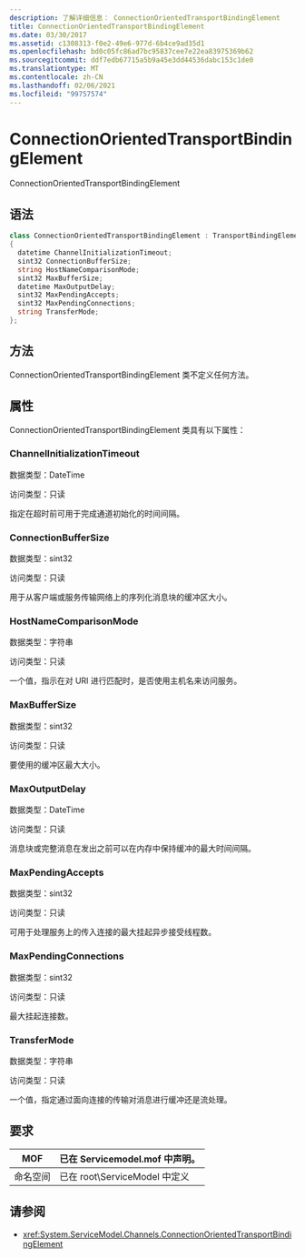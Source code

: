 ```yaml
---
description: 了解详细信息： ConnectionOrientedTransportBindingElement
title: ConnectionOrientedTransportBindingElement
ms.date: 03/30/2017
ms.assetid: c1308313-f0e2-49e6-977d-6b4ce9ad35d1
ms.openlocfilehash: bd0c05fc86ad7bc95837cee7e22ea83975369b62
ms.sourcegitcommit: ddf7edb67715a5b9a45e3dd44536dabc153c1de0
ms.translationtype: MT
ms.contentlocale: zh-CN
ms.lasthandoff: 02/06/2021
ms.locfileid: "99757574"
---
```

# <a name="connectionorientedtransportbindingelement"></a>ConnectionOrientedTransportBindingElement

ConnectionOrientedTransportBindingElement  
  
## <a name="syntax"></a>语法  
  
```csharp
class ConnectionOrientedTransportBindingElement : TransportBindingElement  
{  
  datetime ChannelInitializationTimeout;  
  sint32 ConnectionBufferSize;  
  string HostNameComparisonMode;  
  sint32 MaxBufferSize;  
  datetime MaxOutputDelay;  
  sint32 MaxPendingAccepts;  
  sint32 MaxPendingConnections;  
  string TransferMode;  
};  
```  
  
## <a name="methods"></a>方法  

 ConnectionOrientedTransportBindingElement 类不定义任何方法。  
  
## <a name="properties"></a>属性  

 ConnectionOrientedTransportBindingElement 类具有以下属性：  
  
### <a name="channelinitializationtimeout"></a>ChannelInitializationTimeout  

 数据类型：DateTime  
  
 访问类型：只读  
  
 指定在超时前可用于完成通道初始化的时间间隔。  
  
### <a name="connectionbuffersize"></a>ConnectionBufferSize  

 数据类型：sint32  
  
 访问类型：只读  
  
 用于从客户端或服务传输网络上的序列化消息块的缓冲区大小。  
  
### <a name="hostnamecomparisonmode"></a>HostNameComparisonMode  

 数据类型：字符串  
  
 访问类型：只读  
  
 一个值，指示在对 URI 进行匹配时，是否使用主机名来访问服务。  
  
### <a name="maxbuffersize"></a>MaxBufferSize  

 数据类型：sint32  
  
 访问类型：只读  
  
 要使用的缓冲区最大大小。  
  
### <a name="maxoutputdelay"></a>MaxOutputDelay  

 数据类型：DateTime  
  
 访问类型：只读  
  
 消息块或完整消息在发出之前可以在内存中保持缓冲的最大时间间隔。  
  
### <a name="maxpendingaccepts"></a>MaxPendingAccepts  

 数据类型：sint32  
  
 访问类型：只读  
  
 可用于处理服务上的传入连接的最大挂起异步接受线程数。  
  
### <a name="maxpendingconnections"></a>MaxPendingConnections  

 数据类型：sint32  
  
 访问类型：只读  
  
 最大挂起连接数。  
  
### <a name="transfermode"></a>TransferMode  

 数据类型：字符串  
  
 访问类型：只读  
  
 一个值，指定通过面向连接的传输对消息进行缓冲还是流处理。  
  
## <a name="requirements"></a>要求  
  
|MOF|已在 Servicemodel.mof 中声明。|  
|---------|-----------------------------------|  
|命名空间|已在 root\ServiceModel 中定义|  
  
## <a name="see-also"></a>请参阅

- <xref:System.ServiceModel.Channels.ConnectionOrientedTransportBindingElement>
